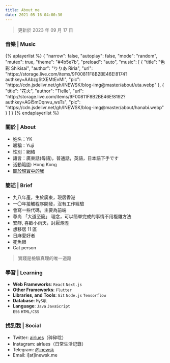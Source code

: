 ```yaml
---
title: About me
date: 2021-05-16 04:00:30
---
```


> 更新於 2023 年 09 月 17 日

### 音樂 | Music

<div>
{% aplayerlist %}
{
    "narrow": false,
    "autoplay": false,
    "mode": "random",
    "mutex": true,
    "theme": "#4b5e7b",
    "preload": "auto",
    "music": [
        {
            "title": "色彩 Shikisai",
            "author": "りりあ Riria",
            "url": "https://storage.live.com/items/9F00811F8B2BE46E!8174?authkey=AAbzgStXEMtEvMI",
            "pic": "https://cdn.jsdelivr.net/gh/INEWSK/blog-img@master/about/uta.webp"
        },
        {
            "title": "花火",
            "author": "Tielle",
            "url": "http://storage.live.com/items/9F00811F8B2BE46E!8192?authkey=AGI5mDqnvu_wsTs",
            "pic": "https://cdn.jsdelivr.net/gh/INEWSK/blog-img@master/about/hanabi.webp"
        }
    ]
}
{% endaplayerlist %}
</div>

### 關於 | About

- 姓名：YK
- 暱稱：Yuji
- 性別：網絡
- 語言：廣東話(母語)，普通話，英語，日本語下手です
- 活動範圍: Hong Kong
- [關於現實中的我](https://im.inewsk.me)

### 簡述 | Brief

- 九八年產，生於廣東，現居香港
- 一〇年接觸程序開發，沒有工作經驗
- 會寫一些代碼，主要為前端
- 尊尚 「大道至簡」 理念，可以簡單完成的事情不用複雜方法
- 安靜, 喜歡小雨天，討厭潮溼
- 想移居 11 區
- 日麻愛好者
- 死魚眼
- Cat person

> 實踐是檢驗真理的唯一道路

### 學習 | Learning

- **Web Frameworks**: <code>React</code> <code>Next.js</code>
- **Other Frameworks**: <code>Flutter</code>
- **Libraries, and Tools**: <code>Git</code> <code>Node.js</code> <code>Tensorflow</code>
- **Database**: <code>MySQL</code>
- **Language**: <code>Java</code> <code>JavaScript ES6</code> <code>HTML/CSS</code>

### 找到我 | Social

- Twitter: [airlues](https://twitter.com/airlues)（碎碎唸）
- Instagram: airlues（日常生活記錄）
- Telegram: [@inewsk](https://t.me/inewsk)
- Email: i[at]inewsk.me
